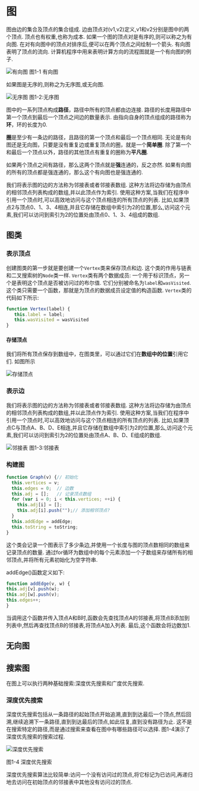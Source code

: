 # 图

图由边的集合及顶点的集合组成. 边由顶点对(v1,v2)定义,v1和v2分别是图中的两个顶点. 顶点也有权重,也称为成本. 如果一个图的顶点对是有序的,则可以称之为有向图. 在对有向图中的顶点对排序后,便可以在两个顶点之间绘制一个箭头. 有向图表明了顶点的流向. 计算机程序中用来表明计算方向的流程图就是一个有向图的例子.

![有向图](../static-resource/image/图/有向图.png)
图1-1 有向图

如果图是无序的,则称之为无序图,或无向图.

![无序图](../static-resource/image/图/无序图.png)
图1-2:无序图

图中的一系列顶点构成**路径**，路径中所有的顶点都由边连接. 路径的长度用路径中第一个顶点到最后一个顶点之间边的数量表示. 由指向自身的顶点组成的路径称为**环**，环的长度为0.

**圈**是至少有一条边的路径，且路径的第一个顶点和最后一个顶点相同. 无论是有向图还是无向图，只要是没有重复边或重复顶点的圈，就是一个**简单圈**. 除了第一个和最后一个顶点以外，路径的其他顶点有重复的圈称为**平凡圈**.

如果两个顶点之间有路径，那么这两个顶点就是**强**连通的，反之亦然. 如果有向图的所有的顶点都是强连通的，那么这个有向图也是强连通的.

我们将表示图的边的方法称为邻接表或者邻接表数组. 这种方法将边存储为由顶点的相邻顶点列表构成的数组,并以此顶点作为索引. 使用这种方案,当我们在程序中引用一个顶点时,可以高效地访问与这个顶点相连的所有顶点的列表. 比如,如果顶点2与顶点0、1、3、4相连,并且它存储在数组中索引为2的位置,那么,访问这个元素,我们可以访问到索引为2的位置处由顶点0、1、3、4组成的数组.

## 图类

### 表示顶点

创建图类的第一步就是要创建一个`Vertex`类来保存顶点和边. 这个类的作用与链表和二叉搜索树的`Node`类一样. `Vertex`类有两个数据成员: 一个用于标识顶点，另一个是表明这个顶点是否被访问过的布尔值. 它们分别被命名为`label`和`wasVisited`. 这个类只需要一个函数，那就是为顶点的数据成员设定值的构造函数. `Vertex`类的代码如下所示:

```js
function Vertex(label) {
   this.label = label;
   this.wasVisited = wasVisited
}
```

#### 存储顶点

我们将所有顶点保存到数组中，在图类里，可以通过它们在**数组中的位置**引用它们. 如图所示

![存储顶点](../static-resource/image/图/存储顶点.png)

### 表示边

我们将表示图的边的方法称为邻接表或者邻接表数组. 这种方法将边存储为由顶点的相邻顶点列表构成的数组,并以此顶点作为索引. 使用这种方案,当我们在程序中引用一个顶点时,可以高效地访问与这个顶点相连的所有顶点的列表. 比如,如果顶点C与顶点A、B、D、E相连,并且它存储在数组中索引为2的位置,那么,访问这个元素,我们可以访问到索引为2的位置处由顶点A、B、D、E组成的数组.

![邻接表](../static-resource/image/图/邻接表.png)
图1-3:邻接表

### 构建图

```js
function Graph(v) {// 初始化
  this.vertices = v;
  this.edges = 0;  // 边数
  this.adj = [];   // 记录顶点数组
  for (var i = 0; i < this.vertices; ++i) {
    this.adj[i] = [];
    this.adj[i].push("");// 添加相邻顶点?
  }
  this.addEdge = addEdge;
  this.toString = toString;
}
```

这个类会记录一个图表示了多少条边,并使用一个长度与图的顶点数相同的数组来记录顶点的数量. 通过for循环为数组中的每个元素添加一个子数组来存储所有的相邻顶点,并将所有元素初始化为空字符串.

addEdge()函数定义如下:

```js
function addEdge(v, w) {
this.adj[v].push(w);
this.adj[w].push(v);
this.edges++;
}
```

当调用这个函数并传入顶点A和B时,函数会先查找顶点A的邻接表,将顶点B添加到列表中,然后再查找顶点B的邻接表,将顶点A加入列表. 最后,这个函数会将边数加1.

## 无向图

## 搜索图

在图上可以执行两种基础搜索:深度优先搜索和广度优先搜索.

### 深度优先搜索

深度优先搜索包括从一条路径的起始顶点开始追溯,直到到达最后一个顶点,然后回溯,继续追溯下一条路径,直到到达最后的顶点,如此往复,直到没有路径为止. 这不是在搜索特定的路径,而是通过搜索来查看在图中有哪些路径可以选择. 图1-4演示了深度优先搜索的搜索过程.

![深度优先搜索](../static-resource/image/图/深度优先搜索.png)

图1-4 深度优先搜索

深度优先搜索算法比较简单:访问一个没有访问过的顶点,将它标记为已访问,再递归地去访问在初始顶点的邻接表中其他没有访问过的顶点.
